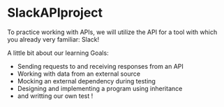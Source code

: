 # SlackAPIproject
To practice working with APIs, we will utilize the API for a tool with which you already very familiar: Slack!

A little bit about our learning Goals:
- Sending requests to and receiving responses from an API
- Working with data from an external source
- Mocking an external dependency during testing
- Designing and implementing a program using inheritance
- and writting our own test ! 

